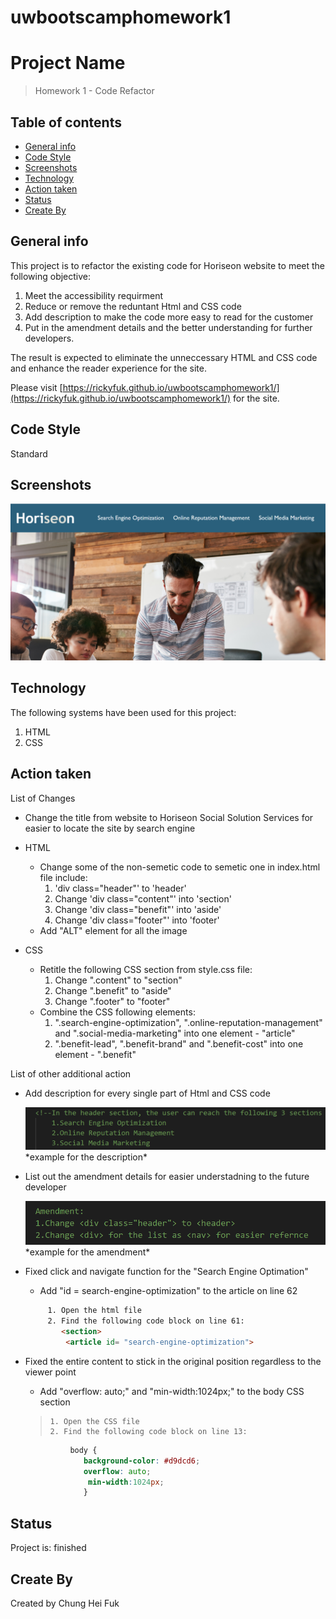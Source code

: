 # uwbootscamphomework1
# Project Name
> Homework 1 - Code Refactor

## Table of contents
* [General info](#general-info)
* [Code Style](#code-style)
* [Screenshots](#screenshots)
* [Technology](#technology)
* [Action taken](#Action-taken)
* [Status](#status)
* [Create By](#create-by)

## General info
This project is to refactor the existing code for Horiseon website to meet the following objective:

1. Meet the accessibility requirment
2. Reduce or remove the reduntant Html and CSS code
3. Add description to make the code more easy to read for the customer
4. Put in the amendment details and the better understanding for further developers.

The result is expected to eliminate the unneccessary HTML and CSS code and enhance the reader experience for the site.

Please visit [https://rickyfuk.github.io/uwbootscamphomework1/](https://rickyfuk.github.io/uwbootscamphomework1/) for the site.

## Code Style
Standard

## Screenshots
![screenshot](https://github.com/rickyfuk/uwbootscamphomework1/blob/master/assets/images/screenshot.PNG?raw=true)

## Technology
The following systems have been used for this project:

  1. HTML
  2. CSS

## Action taken
List of Changes
* Change the title from website to Horiseon Social Solution Services for easier to locate the site by search engine

* HTML
  - Change some of the non-semetic code to semetic one in index.html file include:
    1. 'div class="header"' to 'header'
    2. Change 'div class="content"' into 'section'
    3. Change 'div class="benefit"' into 'aside'
    4. Change 'div class="footer"' into 'footer'
  - Add "ALT" element for all the image
* CSS
  - Retitle the following CSS section from style.css file:
    1. Change ".content" to "section"
    2. Change ".benefit" to "aside" 
    3. Change ".footer" to "footer"
  - Combine the CSS following elements:
    1. ".search-engine-optimization", ".online-reputation-management" and ".social-media-marketing" into one element - "article"
    2. ".benefit-lead", ".benefit-brand" and ".benefit-cost" into one element - ".benefit"


List of other additional action
* Add description for every single part of Html and CSS code
  <div>
  <img src="https://github.com/rickyfuk/uwbootscamphomework1/blob/master/assets/images/descriptionexample.PNG?raw=true" alt="descriptionExample">
  *example for the description*
  </div>
* List out the amendment details for easier understadning to the future developer
  <div>
  <img src="https://github.com/rickyfuk/uwbootscamphomework1/blob/master/assets/images/amendmentexample.PNG?raw=true" alt="amendmentExample">
  *example for the amendment*
  </div>
* Fixed click and navigate function for the "Search Engine Optimation"
  - Add "id = search-engine-optimization" to the article on line 62 
  ```html
       1. Open the html file
       2. Find the following code block on line 61:
          <section>
           <article id= "search-engine-optimization">
  ```
* Fixed the entire content to stick in the original position regardless to the viewer point
  - Add "overflow: auto;" and "min-width:1024px;" to the body CSS section
  
  >     1. Open the CSS file
  >     2. Find the following code block on line 13:
  ```CSS
            body {
               background-color: #d9dcd6;
               overflow: auto;
                min-width:1024px;
               }
  ```


## Status
Project is: finished


## Create By
Created by Chung Hei Fuk

